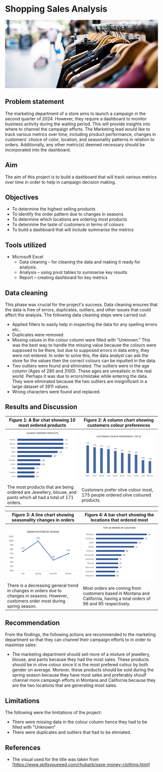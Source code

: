 # Shopping Sales Analysis

![](/images/title_image.jpg)

## Problem statement
The marketing department of a store aims to launch a campaign in the second quarter of 2024. However, they require a dashboard to monitor business activity during the waiting period. This will provide insights into where to channel the campaign efforts. The Marketing lead would like to track various metrics over time, including product performance, changes in customers' choice of color, location, and seasonality patterns in relation to orders. Additionally, any other metric(s) deemed necessary should be incorporated into the dashboard.

## Aim
The aim of this project is to build a dashboard that will track various metrics over time in order to help in campaign decision making. 

## Objectives
-	To determine the highest selling products
-	To identify the order pattern due to changes in seasons
-	To determine which locations are ordering most products
-	To determine the taste of customers in terms of colours
-	To build a dashboard that will include summarise the metrics

## Tools utilized
- Microsoft Excel 
  - Data cleaning – for cleaning the data and making it ready for analysis. 
  - Analysis – using pivot tables to summarise key results
  - Report – creating dashboard for key metrics

## Data cleaning
This phase was crucial for the project's success. Data cleaning ensures that the data is free of errors, duplicates, outliers, and other issues that could affect the analysis. The following data cleaning steps were carried out:
-	Applied filters to easily help in inspecting the data for any spelling errors etc..
-	Duplicates were removed
-	Missing values in the colour column were filled with “Unknown.” This was the best way to handle the missing value because the colours were supposed to be there, but due to supposed errors in data entry, they were not entered. In order to solve this, the data analyst can ask the store for the values then the correct colours can be inputted in the data.
-	Two outliers were found and eliminated. The outliers were in the age column (Ages of 280 and 3100). These ages are unrealistic in the real world. Perhaps it was due to errors/mistake while entering the data. They were eliminated because the two outliers are insignificant in a large dataset of 3911 values. 
-	Wrong characters were found and replaced.

## Results and Discussion
|Figure 1: A Bar chat showing 10 most ordered products|Figure 2: A column chart showing customers colour preferences|
|------------------------------------------------------|-------------------------------------------------------------|
![](/images/top_products.png) | ![](/images/customer_colour.png)
The most products that are being ordered are Jewellery, blouse, and pants which all had a total of 171 orders.|Customers prefer olive colour most, 175 people ordered olive coloured products. 

|Figure 3: A line chart showing seasonality changes in orders|Figure 4: A bar chart showing the locations that ordered most|
|------------------------------------------------------|-------------------------------------------------------------|
![](/images/order_pattern.png) | ![](/images/location.png)
There is a decreasing general trend in changes in orders due to changes in seasons. However, customers order most during spring season.|Most orders are coming from customers based in Montana and California, having a total orders of 96 and 95 respectively.

## Recommendation
From the findings, the following actions are recommended to the marketing department so that they can channel their campaign efforts to in order to maximise sales:
* The marketing department should sell more of a  mixture of jewellery, blouse, and pants because they had the most sales. These products should be in olive colour since it is the most prefered colour by both gender on average. Morever, these products should be sold during the spring season because they have most sales and preferably shoulf channel more campaign efforts in Montana and California because they are the two locations that are generating  most sales. 

## Limitations
The following were the limitations of the  project:
* There were missing data in the colour column hence they had to be filled with "Unknown"
* There were duplicates and outliers that had to be elimiated.

## References
* The visual used for the title was taken from [https://www.skillsyouneed.com/rhubarb/save-money-clothing.html]
